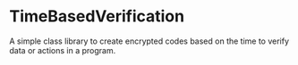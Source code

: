# TimeBasedVerification
A simple class library to create encrypted codes based on the time to verify data or actions in a program.
